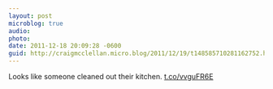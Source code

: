 ```yaml
---
layout: post
microblog: true
audio: 
photo: 
date: 2011-12-18 20:09:28 -0600
guid: http://craigmcclellan.micro.blog/2011/12/19/t148585710281162752.html
---
```

Looks like someone cleaned out their kitchen.  [t.co/vvguFR6E](http://t.co/vvguFR6E)
